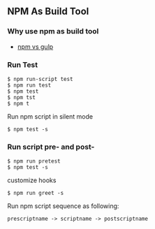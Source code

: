## NPM As Build Tool

### Why use npm as build tool

 - [npm vs gulp](https://medium.freecodecamp.com/why-i-left-gulp-and-grunt-for-npm-scripts-3d6853dd22b8#.2r5thdmby)

### Run Test

    $ npm run-script test
    $ npm run test
    $ npm test
    $ npm tst
    $ npm t

Run npm script in silent mode

    $ npm test -s


### Run script pre- and post-

    $ npm run pretest
    $ npm test -s

customize hooks

    $ npm run greet -s


Run npm script sequence as following:

    prescriptname -> scriptname -> postscriptname




